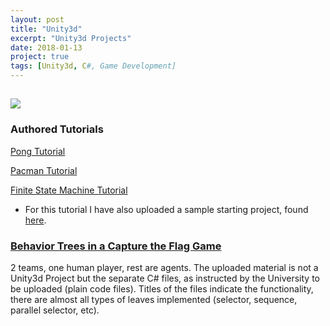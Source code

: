 ```yaml
---
layout: post
title: "Unity3d"
excerpt: "Unity3d Projects"
date: 2018-01-13
project: true
tags: [Unity3d, C#, Game Development]
---
```


## ![](https://chocolatey.org/content/packageimages/unity.2017.3.0.1-patch.png)

### [](#header-2)Authored Tutorials

[](#header-3) [Pong Tutorial](https://github.com/raniaspant/Unity3dTutorials/blob/master/PongTutorial.pdf)

[](#header-3) [Pacman Tutorial](https://github.com/raniaspant/Unity3dTutorials/blob/master/PacmanTutorial.pdf)

[](#header-3) [Finite State Machine Tutorial](https://github.com/raniaspant/Unity3dTutorials/blob/master/FSMtutorial_doc.pdf)
* For this tutorial I have also uploaded a sample starting project, found [here](https://github.com/raniaspant/Unity3dTutorials/tree/master/FSMtutorial).

### [](#header-2)[Behavior Trees in a Capture the Flag Game](https://github.com/raniaspant/BehaviorTrees)

2 teams, one human player, rest are agents. The uploaded material is not a Unity3d Project but the separate C# files, as instructed by the University to be uploaded (plain code files). Titles of the files indicate the functionality, there are almost all types of leaves implemented (selector, sequence, parallel selector, etc).
